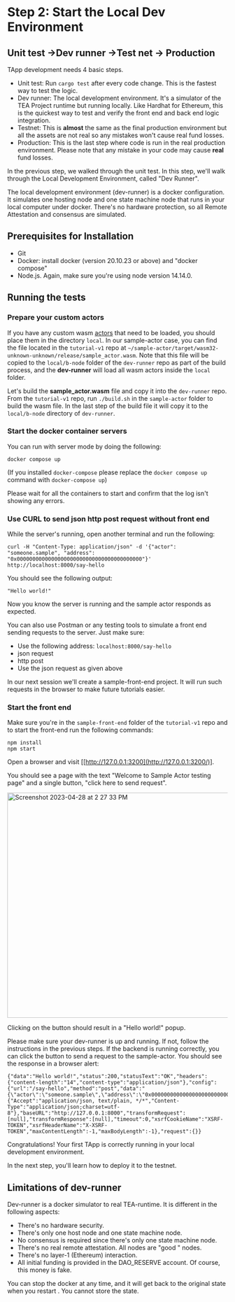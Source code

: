 # Step 2: Start the Local Dev Environment
## Unit test ->Dev runner ->Test net -> Production

TApp development needs 4 basic steps. 

- Unit test: Run `cargo test` after every code change. This is the fastest way to test the logic.
- Dev runner: The local development environment. It's a simulator of the TEA Project runtime but running locally. Like Hardhat for Ethereum, this is the quickest way to test and verify the front end and back end logic integration.
- Testnet: This is **almost** the same as the final production environment but all the assets are not real so any mistakes won't cause real fund losses. 
- Production: This is the last step where code is run in the real production environment. Please note that any mistake in your code may cause **real** fund losses. 

In the previous step, we walked through the unit test. In this step, we'll walk through the Local Development Environment, called "Dev Runner". 

The local development environment (dev-runner) is a docker configuration. It simulates one hosting node and one state machine node that runs in your local computer under docker. There's no hardware protection, so all Remote Attestation and consensus are simulated.

## Prerequisites for Installation
- Git
- Docker: install docker (version  20.10.23 or above) and "docker compose"
- Node.js. Again, make sure you're using node version 14.14.0.

## Running the tests

### Prepare your custom actors

If you have any custom wasm [actors](../.../../z_glossary/actor.md) that need to be loaded, you should place them in the directory `local`. In our sample-actor case, you can find the file located in the `tutorial-v1` repo at `~/sample-actor/target/wasm32-unknown-unknown/release/sample_actor.wasm`. Note that this file will be copied to the `local/b-node` folder of the `dev-runner` repo as part of the build process, and the **dev-runner** will load all wasm actors inside the `local` folder.

Let's build the **sample_actor.wasm** file and copy it into the `dev-runner` repo. From the `tutorial-v1` repo, run `./build.sh` in the `sample-actor` folder to build the wasm file. In the last step of the build file it will copy it to the `local/b-node` directory of `dev-runner`. 

### Start the docker container servers

You can run with server mode by doing the following:

```
docker compose up
```

(If you installed `docker-compose` please replace the `docker compose up` command with `docker-compose up`)

Please wait for all the containers to start and confirm that the log isn't showing any errors.

### Use CURL to send json http post request without front end

While the server's running, open another terminal and run the following:

```
curl -H "Content-Type: application/json" -d '{"actor": "someone.sample", "address": "0x0000000000000000000000000000000000000000"}' http://localhost:8000/say-hello
```

You should see the following output:

```
"Hello world!"
```

Now you know the server is running and the sample actor responds as expected.

You can also use Postman or any testing tools to simulate a front end sending requests to the server. Just make sure:

- Use the following address: `localhost:8000/say-hello`
- json request
- http post
- Use the json request as given above

In our next session we'll create a sample-front-end project. It will run such requests in the browser to make future tutorials easier.

### Start the front end

Make sure you're in the `sample-front-end` folder of the `tutorial-v1` repo and to start the front-end run the following commands:
```
npm install
npm start
```

Open a browser and visit [[http://127.0.0.1:3200](http://127.0.0.1:3200/)].

You should see a page with the text "Welcome to Sample Actor testing page" and a single button, "click here to send request".

<img width="515" alt="Screenshot 2023-04-28 at 2 27 33 PM" src="https://user-images.githubusercontent.com/86096370/235257641-28880e62-5542-4582-99da-a3705bec0647.png">

Clicking on the button should result in a "Hello world!" popup.

Please make sure your dev-runner is up and running. If not, follow the instructions in the previous steps. If the backend is running correctly, you can click the button to send a request to the sample-actor. You should see the response in a browser alert: 

```
{"data":"Hello world!","status":200,"statusText":"OK","headers":{"content-length":"14","content-type":"application/json"},"config":{"url":"/say-hello","method":"post","data":"{\"actor\":\"someone.sample\",\"address\":\"0x000000000000000000000000000000000000000f\"}","headers":{"Accept":"application/json, text/plain, */*","Content-Type":"application/json;charset=utf-8"},"baseURL":"http://127.0.0.1:8000","transformRequest":[null],"transformResponse":[null],"timeout":0,"xsrfCookieName":"XSRF-TOKEN","xsrfHeaderName":"X-XSRF-TOKEN","maxContentLength":-1,"maxBodyLength":-1},"request":{}}
```

Congratulations! Your first TApp is correctly running in your local development environment. 

In the next step, you'll learn how to deploy it to the testnet.

## Limitations of dev-runner

Dev-runner is a docker simulator to real TEA-runtime. It is different in the following aspects:

- There's no hardware security. 
- There's only one host node and one state machine node.
- No consensus is required since there's only one state machine node.
- There's no real remote attestation. All nodes are "good " nodes.
- There's no layer-1 (Ethereum) interaction. 
- All initial funding is provided in the DAO_RESERVE account. Of course, this money is fake.

You can stop the docker at any time, and it will get back to the original state when you restart . You cannot store the state.

